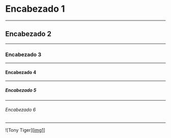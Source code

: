 # Encabezado 1 
---
## Encabezado 2
---
### Encabezado 3
---
#### Encabezado 4
---
##### Encabezado 5
---
###### Encabezado 6
---
![Tony Tiger][[img1](https://static.wikia.nocookie.net/burngoberrietvseries/images/0/0e/Tony_the_Tiger.png/revision/latest/scale-to-width-down/365?cb=20181229122325)]

<!--
**pmorapsinnova/pmorapsinnova** is a ✨ _special_ ✨ repository because its `README.md` (this file) appears on your GitHub profile.

Here are some ideas to get you started:

- 🔭 I’m currently working on ...
- 🌱 I’m currently learning ...
- 👯 I’m looking to collaborate on ...
- 🤔 I’m looking for help with ...
- 💬 Ask me about ...
- 📫 How to reach me: ...
- 😄 Pronouns: ...
- ⚡ Fun fact: ...
-->
